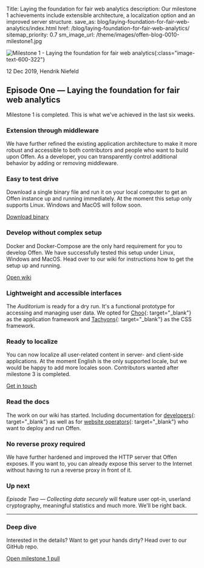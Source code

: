 Title: Laying the foundation for fair web analytics
description: Our milestone 1 achievements include extensible architecture, a localization option and an improved server structure.
save_as: blog/laying-foundation-for-fair-web-analytics/index.html
href: /blog/laying-foundation-for-fair-web-analytics/
sitemap_priority: 0.7
sm_image_url: /theme/images/offen-blog-0010-milestone1.jpg

![Milestone 1 - Laying the foundation for fair web analytics](/theme/images/offen-blog-0010-milestone1.jpg){:class="image-text-600-322"}

12 Dec 2019, Hendrik Niefeld
## Episode One — Laying the foundation for fair web analytics
Milestone 1 is completed. This is what we've achieved in the last six weeks.

### Extension through middleware
We have further refined the existing application architecture to make it more robust and accessible to both contributors and people who want to build upon Offen. As a developer, you can transparently control additional behavior by adding or removing middleware.

### Easy to test drive
Download a single binary file and run it on your local computer to get an Offen instance up and running immediately. At the moment this setup only supports Linux. Windows and MacOS will follow soon.
<div class="btn-wrapper-article">
<a class="btn btn-color-yellow" target="_blank" href="https://8342-180605180-gh.circle-artifacts.com/0/tmp/artifacts/offen-stable.tar.gz">Download binary</a>
</div>

### Develop without complex setup
Docker and Docker-Compose are the only hard requirement for you to develop Offen. We have successfully tested this setup under Linux, Windows and MacOS. Head over to our wiki for instructions how to get the setup up and running.
<div class="btn-wrapper-article">
<a class="btn btn-color-yellow" target="_blank" href="https://github.com/offen/offen/wiki/Developing-offen#setup">Open wiki</a>
</div>

### Lightweight and accessible interfaces
The *Auditorium* is ready for a dry run. It's a functional prototype for accessing and managing user data. We opted for [Choo](https://choo.io/){: target="_blank"} as the application framework and [Tachyons](https://tachyons.io/){: target="_blank"} as the CSS framework.

### Ready to localize
You can now localize all user-related content in server- and client-side applications. At the moment English is the only supported locale, but we would be happy to add more locales soon. Contributors wanted after milestone 3 is completed.
<div class="btn-wrapper-article">
<a class="btn btn-color-yellow" href="mailto:hioffen@posteo.de">Get in touch</a>
</div>

### Read the docs
The work on our wiki has started. Including documentation for [developers](https://github.com/offen/offen/wiki/Developing-offen){: target="_blank"} as well as for [website operators](https://github.com/offen/offen/wiki/Running-offen){: target="_blank"} who want to deploy and run Offen.

### No reverse proxy required
We have further hardened and improved the HTTP server that Offen exposes. If you want to, you can already expose this server to the Internet without having to run a reverse proxy in front of it.

### Up next
*Episode Two — Collecting data securely* will feature user opt-in, userland cryptography, meaningful statistics and much more. We'll be right back.

---

### Deep dive
Interested in the details? Want to get your hands dirty? Head over to our GitHub repo.
<div class="btn-wrapper-article">
<a class="btn btn-color-black" target="_blank" href="https://github.com/offen/offen/pull/192">Open milestone 1 pull</a>
</div>
